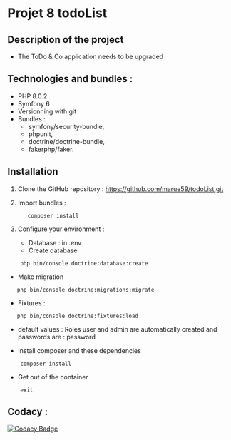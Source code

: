 # Projet 8 todoList

## Description of the project

- The ToDo & Co application needs to be upgraded

## Technologies and bundles :

- PHP 8.0.2
- Symfony 6
- Versionning with git
- Bundles :
  - symfony/security-bundle,
  - phpunit,
  - doctrine/doctrine-bundle,
  - fakerphp/faker.

## Installation

1. Clone the GitHub repository :
   https://github.com/marue59/todoList.git

2. Import bundles :

   ```
      composer install
   ```

3. Configure your environment :

   - Database : in .env
   - Create database

```
    php bin/console doctrine:database:create
```

- Make migration

```
   php bin/console doctrine:migrations:migrate
```

- Fixtures :

```
   php bin/console doctrine:fixtures:load
```

- default values : Roles user and admin are automatically created and passwords are : password

- Install composer and these dependencies

```
    composer install
```

- Get out of the container

```
    exit
```

## Codacy :

[![Codacy Badge](https://app.codacy.com/project/badge/Grade/95018b73e0834ef19fd0dcba88dadda5)](https://www.codacy.com/gh/marue59/todoList/dashboard?utm_source=github.com&utm_medium=referral&utm_content=marue59/todoList&utm_campaign=Badge_Grade)
